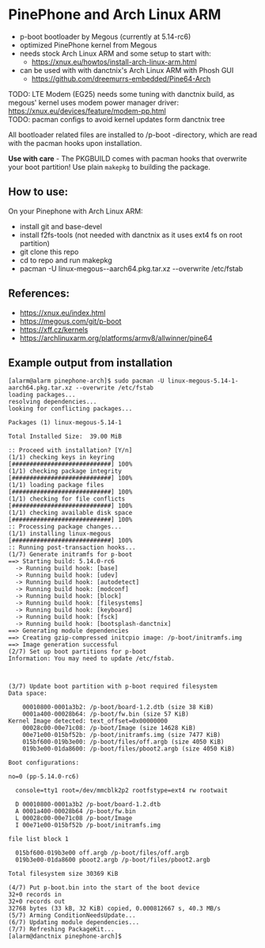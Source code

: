 # PinePhone and Arch Linux ARM

- p-boot bootloader by Megous (currently at 5.14-rc6)
- optimized PinePhone kernel from Megous
- needs stock Arch Linux ARM and some setup to start with:
  - https://xnux.eu/howtos/install-arch-linux-arm.html
- can be used with with danctnix's Arch Linux ARM with Phosh GUI
  - https://github.com/dreemurrs-embedded/Pine64-Arch

TODO: LTE Modem (EG25) needs some tuning with danctnix build, as megous' kernel uses modem power manager driver: https://xnux.eu/devices/feature/modem-pp.html  
TODO: pacman configs to avoid kernel updates form danctnix tree

All bootloader related files are installed to /p-boot -directory, which are read with the pacman hooks upon installation.  

**Use with care** - The PKGBUILD comes with pacman hooks that overwrite your boot partition! Use plain `makepkg` to building the package.

## How to use:
On your Pinephone with Arch Linux ARM:
- install git and base-devel 
- install f2fs-tools (not needed with danctnix as it uses ext4 fs on root partition)
- git clone this repo
- cd to repo and run makepkg
- pacman -U linux-megous-<VERSION>-aarch64.pkg.tar.xz --overwrite /etc/fstab

## References:
- https://xnux.eu/index.html
- https://megous.com/git/p-boot
- https://xff.cz/kernels
- https://archlinuxarm.org/platforms/armv8/allwinner/pine64

## Example output from installation
```
[alarm@alarm pinephone-arch]$ sudo pacman -U linux-megous-5.14-1-aarch64.pkg.tar.xz --overwrite /etc/fstab
loading packages...
resolving dependencies...
looking for conflicting packages...

Packages (1) linux-megous-5.14-1

Total Installed Size:  39.00 MiB

:: Proceed with installation? [Y/n]
(1/1) checking keys in keyring                       [############################] 100%
(1/1) checking package integrity                     [############################] 100%
(1/1) loading package files                          [############################] 100%
(1/1) checking for file conflicts                    [############################] 100%
(1/1) checking available disk space                  [############################] 100%
:: Processing package changes...
(1/1) installing linux-megous                        [############################] 100%
:: Running post-transaction hooks...
(1/7) Generate initramfs for p-boot
==> Starting build: 5.14.0-rc6
  -> Running build hook: [base]
  -> Running build hook: [udev]
  -> Running build hook: [autodetect]
  -> Running build hook: [modconf]
  -> Running build hook: [block]
  -> Running build hook: [filesystems]
  -> Running build hook: [keyboard]
  -> Running build hook: [fsck]
  -> Running build hook: [bootsplash-danctnix]
==> Generating module dependencies
==> Creating gzip-compressed initcpio image: /p-boot/initramfs.img
==> Image generation successful
(2/7) Set up boot partitions for p-boot
Information: You may need to update /etc/fstab.



(3/7) Update boot partition with p-boot required filesystem
Data space:

    00010800-0001a3b2: /p-boot/board-1.2.dtb (size 38 KiB)
    0001a400-00028b64: /p-boot/fw.bin (size 57 KiB)
Kernel Image detected: text_offset=0x00000000
    00028c00-00e71c08: /p-boot/Image (size 14628 KiB)
    00e71e00-015bf52b: /p-boot/initramfs.img (size 7477 KiB)
    015bf600-019b3e00: /p-boot/files/off.argb (size 4050 KiB)
    019b3e00-01da8600: /p-boot/files/pboot2.argb (size 4050 KiB)

Boot configurations:

no=0 (pp-5.14.0-rc6)

  console=tty1 root=/dev/mmcblk2p2 rootfstype=ext4 rw rootwait

  D 00010800-0001a3b2 /p-boot/board-1.2.dtb
  A 0001a400-00028b64 /p-boot/fw.bin
  L 00028c00-00e71c08 /p-boot/Image
  I 00e71e00-015bf52b /p-boot/initramfs.img

file list block 1

  015bf600-019b3e00 off.argb /p-boot/files/off.argb
  019b3e00-01da8600 pboot2.argb /p-boot/files/pboot2.argb

Total filesystem size 30369 KiB

(4/7) Put p-boot.bin into the start of the boot device
32+0 records in
32+0 records out
32768 bytes (33 kB, 32 KiB) copied, 0.000812667 s, 40.3 MB/s
(5/7) Arming ConditionNeedsUpdate...
(6/7) Updating module dependencies...
(7/7) Refreshing PackageKit...
[alarm@danctnix pinephone-arch]$
